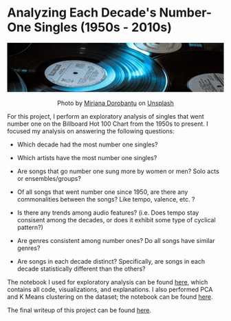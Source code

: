 # Analyzing Each Decade's Number-One Singles (1950s - 2010s)

![image](/reports/images/miriana-doroban-unsplash-copy.jpg)

<center><span>Photo by <a href="https://unsplash.com/@mirianaa_?utm_source=unsplash&amp;utm_medium=referral&amp;utm_content=creditCopyText">Miriana Dorobanțu</a> on <a href="https://unsplash.com/s/photos/records?utm_source=unsplash&amp;utm_medium=referral&amp;utm_content=creditCopyText">Unsplash</a></span></center>


<p></p>

For this project, I perform an exploratory analysis of singles that went number one on the Billboard Hot 100 Chart from the 1950s to present. I focused my analysis on answering the following questions:

* Which decade had the most number one singles?

* Which artists have the most number one singles?

* Are songs that go number one sung more by women or men? Solo acts or ensembles/groups?

* Of all songs that went number one since 1950, are there any commonalities between the songs? Like tempo, valence, etc. ?

* Is there any trends among audio features? (i.e. Does tempo stay consisent among the decades, or does it exhibit some type of cyclical pattern?)

* Are genres consistent among number ones? Do all songs have similar genres?

* Are songs in each decade distinct? Specifically, are songs in each decade statistically different than the others?

The notebook I used for exploratory analysis can be found [here](https://nbviewer.jupyter.org/github/d-alvear/Analyzing-Music-by-Decade/blob/main/notebooks/7-exploration-and-analysis.ipynb), which contains all code, visualizations, and explanations. I also performed PCA and K Means clustering on the dataset; the notebook can be found [here](https://nbviewer.jupyter.org/github/d-alvear/Analyzing-Music-by-Decade/blob/main/notebooks/8-pca-clustering.ipynb).

The final writeup of this project can be found [here](https://github.com/d-alvear/Analyzing-Music-by-Decade/blob/main/reports/project-writeup.md).


